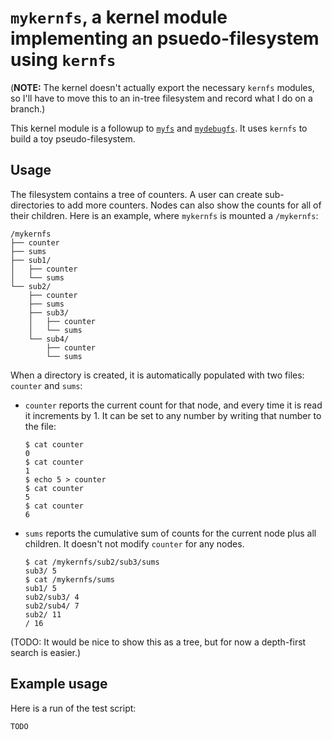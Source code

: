 # `mykernfs`, a kernel module implementing an psuedo-filesystem using `kernfs`

(**NOTE:** The kernel doesn't actually export the necessary `kernfs` modules, so I'll have to move this to an in-tree filesystem and record what I do on a branch.)

This kernel module is a followup to [`myfs`](../myfs) and [`mydebugfs`](../mydebugfs). It uses `kernfs` to build a toy pseudo-filesystem.

## Usage

The filesystem contains a tree of counters. A user can create sub-directories to add more counters. Nodes can also show the counts for all of their children. Here is an example, where `mykernfs` is mounted a `/mykernfs`:

```
/mykernfs
├── counter
├── sums
├── sub1/
│   ├── counter
│   └── sums
└── sub2/
    ├── counter
    ├── sums
    ├── sub3/
    │   ├── counter
    │   └── sums
    └── sub4/
        ├── counter
        └── sums
```

When a directory is created, it is automatically populated with two files: `counter` and `sums`:

- `counter` reports the current count for that node, and every time it is read it increments by 1. It can be set to any number by writing that number to the file:

  ```
  $ cat counter
  0
  $ cat counter
  1
  $ echo 5 > counter
  $ cat counter
  5
  $ cat counter
  6
  ```

- `sums` reports the cumulative sum of counts for the current node plus all children. It doesn't not modify `counter` for any nodes.

  ```
  $ cat /mykernfs/sub2/sub3/sums
  sub3/ 5
  $ cat /mykernfs/sums
  sub1/ 5
  sub2/sub3/ 4
  sub2/sub4/ 7
  sub2/ 11
  / 16
  ```

(TODO: It would be nice to show this as a tree, but for now a depth-first search is easier.)

## Example usage

Here is a run of the test script:

```
TODO
```
